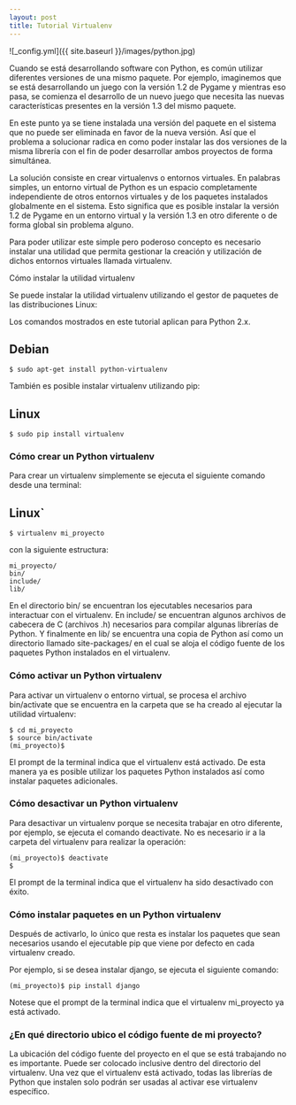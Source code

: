 ```yaml
---
layout: post
title: Tutorial Virtualenv
---
```

![_config.yml]({{ site.baseurl }}/images/python.jpg)

Cuando se está desarrollando software con Python, es común utilizar diferentes versiones de una mismo paquete. Por ejemplo, imaginemos que se está desarrollando un juego con la versión 1.2 de Pygame y mientras eso pasa, se comienza el desarrollo de un nuevo juego que necesita las nuevas características presentes en la versión 1.3 del mismo paquete.

En este punto ya se tiene instalada una versión del paquete en el sistema que no puede ser eliminada en favor de la nueva versión. Así que el problema a solucionar radica en como poder instalar las dos versiones de la misma librería con el fin de poder desarrollar ambos proyectos de forma simultánea.

La solución consiste en crear virtualenvs o entornos virtuales. En palabras simples, un entorno virtual de Python es un espacio completamente independiente de otros entornos virtuales y de los paquetes instalados globalmente en el sistema. Esto significa que es posible instalar la versión 1.2 de Pygame en un entorno virtual y la versión 1.3 en otro diferente o de forma global sin problema alguno.

Para poder utilizar este simple pero poderoso concepto es necesario instalar una utilidad que permita gestionar la creación y utilización de dichos entornos virtuales llamada virtualenv.

Cómo instalar la utilidad virtualenv

Se puede instalar la utilidad virtualenv utilizando el gestor de paquetes de las distribuciones Linux:

Los comandos mostrados en este tutorial aplican para Python 2.x.

## Debian
~~~
$ sudo apt-get install python-virtualenv
~~~

También es posible instalar virtualenv utilizando pip:

## Linux
~~~
$ sudo pip install virtualenv
~~~

### Cómo crear un Python virtualenv

Para crear un virtualenv simplemente se ejecuta el siguiente comando desde una terminal:

## Linux`
~~~
$ virtualenv mi_proyecto
~~~

con la siguiente estructura:
~~~
mi_proyecto/
bin/
include/
lib/
~~~

En el directorio bin/ se encuentran los ejecutables necesarios para interactuar con el virtualenv. En include/ se encuentran algunos archivos de cabecera de C (archivos .h) necesarios para compilar algunas librerías de Python. Y finalmente en lib/ se encuentra una copia de Python así como un directorio llamado site-packages/ en el cual se aloja el código fuente de los paquetes Python instalados en el virtualenv.

### Cómo activar un Python virtualenv

Para activar un virtualenv o entorno virtual, se procesa el archivo bin/activate que se encuentra en la carpeta que se ha creado al ejecutar la utilidad virtualenv:

~~~
$ cd mi_proyecto
$ source bin/activate
(mi_proyecto)$
~~~

El prompt de la terminal indica que el virtualenv está activado. De esta manera ya es posible utilizar los paquetes Python instalados así como instalar paquetes adicionales.

### Cómo desactivar un Python virtualenv

Para desactivar un virtualenv porque se necesita trabajar en otro diferente, por ejemplo, se ejecuta el comando deactivate. No es necesario ir a la carpeta del virtualenv para realizar la operación:

~~~
(mi_proyecto)$ deactivate
$
~~~

El prompt de la terminal indica que el virtualenv ha sido desactivado con éxito.

### Cómo instalar paquetes en un Python virtualenv

Después de activarlo, lo único que resta es instalar los paquetes que sean necesarios usando el ejecutable pip que viene por defecto en cada virtualenv creado.

Por ejemplo, si se desea instalar django, se ejecuta el siguiente comando:

~~~
(mi_proyecto)$ pip install django
~~~

Notese que el prompt de la terminal indica que el virtualenv mi_proyecto ya está activado.

### ¿En qué directorio ubico el código fuente de mi proyecto?

La ubicación del código fuente del proyecto en el que se está trabajando no es importante. Puede ser colocado inclusive dentro del directorio del virtualenv. Una vez que el virtualenv está activado, todas las librerías de Python que instalen solo podrán ser usadas al activar ese virtualenv específico.
